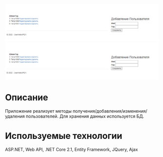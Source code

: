 ﻿![image](https://github.com/Mark65537/UserWebAPI21/blob/master/Screenshots/image1.png)
![image](https://github.com/Mark65537/UserWebAPI21/blob/master/Screenshots/image1.png)
# Описание
Приложение реализует методы 
получения/добавления/изменения/удаления пользователей. 
Для хранения данных используется БД.

# Используемые технологии
ASP.NET, Web API, .NET Core 2.1,
Entity Framework, JQuery, Ajax